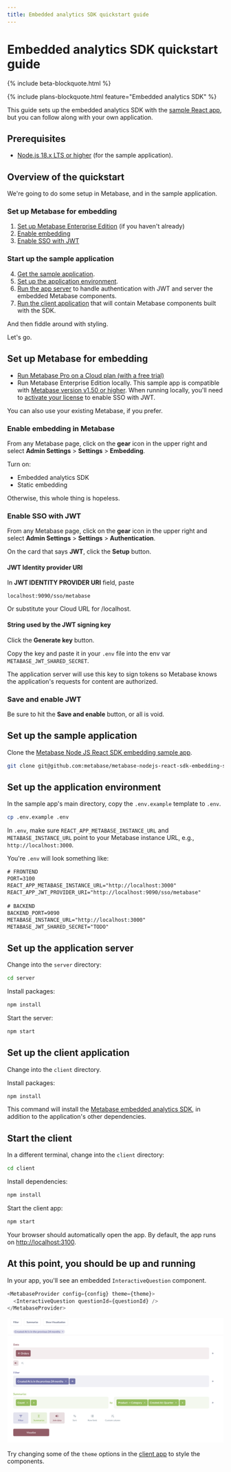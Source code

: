 ```yaml
---
title: Embedded analytics SDK quickstart guide
---
```


# Embedded analytics SDK quickstart guide

{% include beta-blockquote.html %}

{% include plans-blockquote.html feature="Embedded analytics SDK" %}

This guide sets up the embedded analytics SDK with the [sample React app](https://github.com/metabase/metabase-nodejs-react-sdk-embedding-sample), but you can follow along with your own application.

## Prerequisites

- [Node.js 18.x LTS or higher](https://nodejs.org/en) (for the sample application).

## Overview of the quickstart

We're going to do some setup in Metabase, and in the sample application.

### Set up Metabase for embedding

1. [Set up Metabase Enterprise Edition](#set-up-metabase-for-embedding) (if you haven't already)
2. [Enable embedding](#enable-embedding-in-metabase)
3. [Enable SSO with JWT](#enable-sso-with-jwt)

### Start up the sample application

4. [Get the sample application](#set-up-the-sample-application).
5. [Set up the application environment](#set-up-the-application-environment).
6. [Run the app server](#set-up-the-application-server) to handle authentication with JWT and server the embedded Metabase components.
7. [Run the client application](#set-up-the-client-application) that will contain Metabase components built with the SDK.

And then fiddle around with styling.

Let's go.

## Set up Metabase for embedding

- [Run Metabase Pro on a Cloud plan (with a free trial)](https://www.metabase.com/pricing)
- Run Metabase Enterprise Edition locally. This sample app is compatible with [Metabase version v1.50 or higher](https://www.metabase.com/docs/latest/releases). When running locally, you'll need to [activate your license](https://www.metabase.com/docs/latest/paid-features/activating-the-enterprise-edition) to enable SSO with JWT.

You can also use your existing Metabase, if you prefer.

### Enable embedding in Metabase

From any Metabase page, click on the **gear** icon in the upper right and select **Admin Settings** > **Settings** > **Embedding**.

Turn on:

- Embedded analytics SDK
- Static embedding

Otherwise, this whole thing is hopeless.

### Enable SSO with JWT

From any Metabase page, click on the **gear** icon in the upper right and select **Admin Settings** > **Settings** > **Authentication**.

On the card that says **JWT**, click the **Setup** button.

#### JWT Identity provider URI

In **JWT IDENTITY PROVIDER URI** field, paste

```
localhost:9090/sso/metabase
```

Or substitute your Cloud URL for /localhost.

#### String used by the JWT signing key

Click the **Generate key** button.

Copy the key and paste it in your `.env` file into the env var `METABASE_JWT_SHARED_SECRET`.

The application server will use this key to sign tokens so Metabase knows the application's requests for content are authorized.

### Save and enable JWT

Be sure to hit the **Save and enable** button, or all is void.

## Set up the sample application

Clone the [Metabase Node JS React SDK embedding sample app](https://github.com/metabase/metabase-nodejs-react-sdk-embedding-sample).

```sh
git clone git@github.com:metabase/metabase-nodejs-react-sdk-embedding-sample.git
```

## Set up the application environment

In the sample app's main directory, copy the `.env.example` template to `.env`.

```sh
cp .env.example .env
```

In `.env`, make sure `REACT_APP_METABASE_INSTANCE_URL` and `METABASE_INSTANCE_URL` point to your Metabase instance URL, e.g., `http://localhost:3000`.

You're `.env` will look something like:

```
# FRONTEND
PORT=3100
REACT_APP_METABASE_INSTANCE_URL="http://localhost:3000"
REACT_APP_JWT_PROVIDER_URI="http://localhost:9090/sso/metabase"

# BACKEND
BACKEND_PORT=9090
METABASE_INSTANCE_URL="http://localhost:3000"
METABASE_JWT_SHARED_SECRET="TODO"
```

## Set up the application server

Change into the `server` directory:

```sh
cd server
```

Install packages:

```sh
npm install
```

Start the server:

```sh
npm start
```

## Set up the client application

Change into the `client` directory.

Install packages:

```sh
npm install
```

This command will install the [Metabase embedded analytics SDK](https://metaba.se/sdk), in addition to the application's other dependencies.

## Start the client

In a different terminal, change into the `client` directory:

```sh
cd client
```

Install dependencies:

```sh
npm install
```

Start the client app:

```sh
npm start
```

Your browser should automatically open the app. By default, the app runs on [http://localhost:3100](localhost:3100).

## At this point, you should be up and running

In your app, you'll see an embedded `InteractiveQuestion` component.

```javascript
<MetabaseProvider config={config} theme={theme}>
  <InteractiveQuestion questionId={questionId} />
</MetabaseProvider>
```

![Embedded Metabase components](../images/embedded-components.png)

Try changing some of the `theme` options in the [client app](https://github.com/metabase/metabase-nodejs-react-sdk-embedding-sample/blob/main/client/src/App.js) to style the components.
